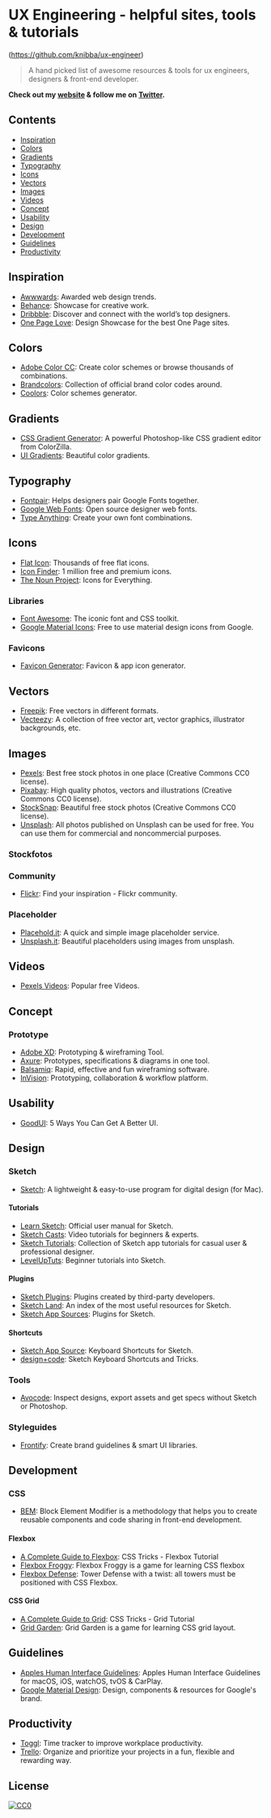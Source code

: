 # UX Engineering - helpful sites, tools & tutorials

(https://github.com/knibba/ux-engineer)
> A hand picked list of awesome resources & tools for ux engineers, designers &amp; front-end developer.

**Check out my [website](http://www.knibba.de) & follow me on [Twitter](https://twitter.com/kknibba).**

## Contents
- [Inspiration](#inspiration)
- [Colors](#colors)
- [Gradients](#gradients)
- [Typography](#typography)
- [Icons](#icons)
- [Vectors](#vectors)
- [Images](#images)
- [Videos](#videos)
- [Concept](#concept)
- [Usability](#usability)
- [Design](#design)
- [Development](#development)
- [Guidelines](#guidelines)
- [Productivity](#productivity)

## Inspiration
* [Awwwards](http://awwwards.com): Awarded web design trends.
* [Behance](http://behance.net): Showcase for creative work.
* [Dribbble](http://dribbble.com): Discover and connect with the world’s top designers.
* [One Page Love](http://onepagelove.com):  Design Showcase for the best One Page sites.

## Colors
* [Adobe Color CC](https://color.adobe.com/): Create color schemes or browse thousands of combinations.
* [Brandcolors](https://brandcolors.net/): Collection of official brand color codes around.
* [Coolors](https://coolors.co/): Color schemes generator.

## Gradients
* [CSS Gradient Generator](http://www.colorzilla.com/gradient-editor/): A powerful Photoshop-like CSS gradient editor from ColorZilla.
* [UI Gradients](http://uigradients.com/): Beautiful color gradients.

## Typography
* [Fontpair](http://fontpair.co): Helps designers pair Google Fonts together.
* [Google Web Fonts](http://fonts.google.com): Open source designer web fonts.
* [Type Anything](https://typeanything.io/): Create your own font combinations.

## Icons
* [Flat Icon](http://flaticon.com): Thousands of free flat icons.
* [Icon Finder](http://iconfinder.com): 1 million free and premium icons.
* [The Noun Project](https://thenounproject.com/): Icons for Everything.

### Libraries
* [Font Awesome](http://fontawesome.io): The iconic font and CSS toolkit.
* [Google Material Icons](https://material.io/icons/): Free to use material design icons from Google.

### Favicons
* [Favicon Generator](http://www.favicon-generator.org/): Favicon & app icon generator.

## Vectors
* [Freepik](http://freepik.com): Free vectors in different formats.
* [Vecteezy](http://vecteezy.com): A collection of free vector art, vector graphics, illustrator backgrounds, etc.

## Images
* [Pexels](https://pexels.com): Best free stock photos in one place (Creative Commons CC0 license).
* [Pixabay](https://pixabay.com/): High quality photos, vectors and illustrations (Creative Commons CC0 license).
* [StockSnap](https://stocksnap.io/): Beautiful free stock photos (Creative Commons CC0 license).
* [Unsplash](https://unsplash.com/): All photos published on Unsplash can be used for free. You can use them for commercial and noncommercial purposes.

### Stockfotos

### Community
* [Flickr](https://www.flickr.com): Find your inspiration - Flickr community.

### Placeholder
* [Placehold.it](http://placehold.it): A quick and simple image placeholder service.
* [Unsplash.it](http://unsplash.it): Beautiful placeholders using images from unsplash.

## Videos
* [Pexels Videos](https://videos.pexels.com/popular-videos): Popular free Videos.

## Concept
### Prototype
* [Adobe XD](www.adobe.com/products/experience-design.html): Prototyping & wireframing Tool.
* [Axure](www.axure.com/): Prototypes, specifications & diagrams in one tool.
* [Balsamiq](http://balsamiq.com): Rapid, effective and fun wireframing software.
* [InVision](https://www.invisionapp.com/): Prototyping, collaboration & workflow platform.

## Usability
* [GoodUI](http://www.goodui.org/): 5 Ways You Can Get A Better UI.

## Design
### Sketch
* [Sketch](http://sketchapp.com): A lightweight & easy-to-use program for digital design (for Mac).

#### Tutorials
* [Learn Sketch](https://www.sketchapp.com/learn/): Official user manual for Sketch.
* [Sketch Casts](https://www.sketchcasts.net/): Video tutorials for beginners & experts.
* [Sketch Tutorials](http://learnsketch.com/tutorials): Collection of Sketch app tutorials for casual user & professional designer.
* [LevelUpTuts](https://www.youtube.com/watch?v=AV2OkzIGykA&list=PLLnpHn493BHE6UIsdKYlS5zu-ZYvx22CS): Beginner tutorials into Sketch.

#### Plugins
* [Sketch Plugins](http://sketchapp.com/extensions/plugins/): Plugins created by third-party developers.
* [Sketch Land](http://sketch.land): An index of the most useful resources for Sketch.
* [Sketch App Sources](http://www.sketchappsources.com/plugins.html): Plugins for Sketch.

#### Shortcuts
* [Sketch App Source](https://www.sketchappsources.com/shortcuts.html): Keyboard Shortcuts for Sketch.
* [design+code](https://designcode.io/sketch-keyboard): Sketch Keyboard Shortcuts and Tricks.

### Tools
* [Avocode](https://avocode.com/): Inspect designs, export assets and get specs without Sketch or Photoshop.

### Styleguides
* [Frontify](http://frontify.com): Create brand guidelines & smart UI libraries.

## Development
### CSS
* [BEM](http://getbem.com/): Block Element Modifier is a methodology that helps you to create reusable components and code sharing in front-end development.

#### Flexbox
* [A Complete Guide to Flexbox](https://css-tricks.com/snippets/css/a-guide-to-flexbox/): CSS Tricks - Flexbox Tutorial
* [Flexbox Froggy](http://flexboxfroggy.com/): Flexbox Froggy is a game for learning CSS flexbox
* [Flexbox Defense](http://www.flexboxdefense.com/): Tower Defense with a twist: all towers must be positioned with CSS Flexbox.

#### CSS Grid
* [A Complete Guide to Grid](https://css-tricks.com/snippets/css/complete-guide-grid/): CSS Tricks - Grid Tutorial
* [Grid Garden](http://cssgridgarden.com/): Grid Garden is a game for learning CSS grid layout.

## Guidelines
* [Apples Human Interface Guidelines](https://developer.apple.com/design/): Apples Human Interface Guidelines for macOS, iOS, watchOS, tvOS & CarPlay.
* [Google Material Design](https://material.google.com/): Design, components & resources for Google's brand.

## Productivity
* [Toggl](http://toggl.com): Time tracker to improve workplace productivity.
* [Trello](http://trello.com): Organize and prioritize your projects in a fun, flexible and rewarding way.

## License
[![CC0](http://mirrors.creativecommons.org/presskit/buttons/88x31/svg/cc-zero.svg)](https://creativecommons.org/publicdomain/zero/1.0/)

